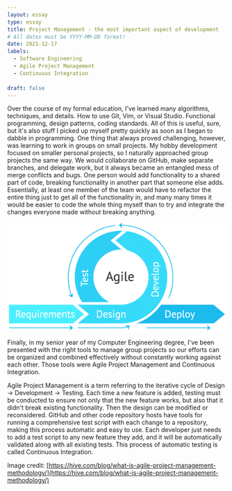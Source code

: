 ```yaml
---
layout: essay
type: essay
title: Project Management - the most important aspect of development
# All dates must be YYYY-MM-DD format!
date: 2021-12-17
labels:
  - Software Engineering
  - Agile Project Management
  - Continuous Integration

draft: false
---
```


Over the course of my formal education, I've learned many algorithms, techniques, and details. How to use Git, Vim, or Visual Studio. Functional programming, design patterns, coding standards. All of this is useful, sure, but it's also stuff I picked up myself pretty quickly as soon as I began to dabble in programming. One thing that always proved challenging, however, was learning to work in groups on small projects. My hobby development focused on smaller personal projects, so I naturally approached group projects the same way. We would collaborate on GitHub, make separate branches, and delegate work, but it always became an entangled mess of merge conflicts and bugs. One person would add functionality to a shared part of code, breaking functionality in another part that someone else adds. Essentially, at least one member of the team would have to refactor the entire thing just to get all of the functionality in, and many many times it would be easier to code the whole thing myself than to try and integrate the changes everyone made without breaking anything.

![](../images/methodology-agile.png)

Finally, in my senior year of my Computer Engineering degree, I've been presented with the right tools to manage group projects so our efforts can be organized and combined effectively without constantly working against each other. Those tools were Agile Project Management and Continuous Integration.

Agile Project Management is a term referring to the iterative cycle of Design -> Development -> Testing. Each time a new feature is added, testing must be conducted to ensure not only that the new feature works, but also that it didn't break existing functionality. Then the design can be modified or reconsidered. GitHub and other code repository hosts have tools for running a comprehensive test script with each change to a repository, making this process automatic and easy to use. Each developer just needs to add a test script to any new feature they add, and it will be automatically validated along with all existing tests. This process of automatic testing is called Continuous Integration.

Image credit: [https://hive.com/blog/what-is-agile-project-management-methodology/](https://hive.com/blog/what-is-agile-project-management-methodology/)